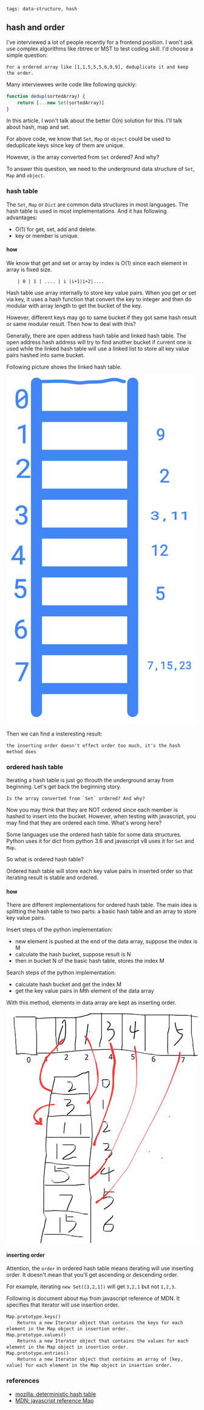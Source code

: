 ```metadata
tags: data-structure, hash
```

## hash and order

I've interviewed a lot of people recently for a frontend position. I won't ask use
 complex algorithms like rbtree or MST to test coding skill. I'd choose a simple
 question:

    For a ordered array like [1,1,5,5,5,6,9,9], deduplicate it and keep the order.

Many interviewees write code like following quickly:

```js
function dedup(sortedArray) {
    return [...new Set(sortedArray)]
}
```

In this article, I won't talk about the better O(n) solution for this. I'll talk
 about hash, map and set.

For above code, we know that `Set`, `Map` or `object` could be used to deduplicate
 keys since key of them are unique.

However, is the array converted from `Set` ordered? And why?

To answer this question, we need to the underground data structure of `Set`, `Map`
 and `object`.

### hash table
The `Set`, `Map` or `Dict` are common data structures in most languages. The hash
 table is used in most implementations. And it has following advantages:

- O(1) for get, set, add and delete.
- key or member is unique.

#### how
We know that get and set or array by index is O(1) since each element in array is
 fixed size.

```
    | 0 | 1 | .... | i |i+1|i+2|....
```

Hash table use array internally to store key value pairs. When you get or set via
 key, it uses a hash function that convert the key to integer and then do modular
 with array length to get the bucket of the key.

However, different keys may go to same bucket if they got same hash result or same
 modular result. Then how to deal with this?

Generally, there are open address hash table and linked hash table. The open address
 hash address will try to find another bucket if current one is used while the linked
 hash table will use a linked list to store all key value pairs hashed into same bucket.

Following picture shows the linked hash table.

![hash bucket](./images/hash-1.png)

Then we can find a insteresting result:

    the inserting order doesn't effect order too much, it's the hash method does

### ordered hash table
Iterating a hash table is just go throuth the underground array from beginning. Let's
 get back the beginning story.

    Is the array converted from `Set` ordered? And why?

Now you may think that they are NOT ordered since each member is hashed to insert into
 the bucket. However, when testing with javascript, you may find that they are ordered
 each time. What's wrong here?

Some languages use the ordered hash table for some data structures. Python uses it for
 dict from python 3.6 and javascript v8 uses it for `Set` and `Map`.

So what is ordered hash table?

Ordered hash table will store each key value pairs in inserted order so that iterating
 result is stable and ordered.

#### how
There are different implementations for ordered hash table. The main idea is splitting
 the hash table to two parts: a basic hash table and an array to store key value pairs.

Insert steps of the python implementation:

- new element is pushed at the end of the data array, suppose the index is M
- calculate the hash bucket, suppose result is N
- then in bucket N of the basic hash table, stores the index M

Search steps of the python implementation:

- calculate hash bucket and get the index M
- get the key value pairs in Mth element of the data array

With this method, elements in data array are kept as inserting order.

![ordered hash table](./images/hash-2.png)

#### inserting order
Attention, the `order` in ordered hash table means iterating will use inserting order.
 It doesn't mean that you'll get ascending or descending order.

For example, iterating `new Set([3,2,1])` will get `3,2,1` but not `1,2,3`.

Following is document about `Map` from javascript reference of MDN. It specifies that
 iterator will use insertion order.

```
Map.prototype.keys()
    Returns a new Iterator object that contains the keys for each element in the Map object in insertion order.
Map.prototype.values()
    Returns a new Iterator object that contains the values for each element in the Map object in insertion order.
Map.prototype.entries()
    Returns a new Iterator object that contains an array of [key, value] for each element in the Map object in insertion order.
```

### references
- [mozilla: deterministic hash table](https://wiki.mozilla.org/User:Jorend/Deterministic_hash_tables)
- [MDN: javascript reference Map](https://developer.mozilla.org/en-US/docs/Web/JavaScript/Reference/Global_Objects/Map)
